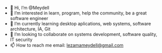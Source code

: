 - 👋 Hi, I’m @Meydell
- 👀 I’m interested in learn, program, help the community, be a great software engineer
- 🌱 I’m currently learning desktop aplications, web systems, software architecture, IA, Git
- 💞️ I’m looking to collaborate on systems development, software quality, IT security
- 📫 How to reach me email: lezamameydell@gmail.com

<!---
Meydell/Meydell is a ✨ special ✨ repository because its `README.md` (this file) appears on your GitHub profile.
You can click the Preview link to take a look at your changes.
--->
